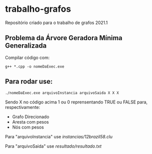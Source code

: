 # trabalho-grafos
Repositório criado para o trabalho de grafos 2021.1

## Problema da Árvore Geradora Mínima Generalizada
Compilar código com: 
```
g++ *.cpp -o nomeDaExec.exe
```

## Para rodar use: 
```
./nomeDaExec.exe arquivoInstancia arquivoSaida X X X
```

Sendo X no código acima 1 ou 0 reprensentando TRUE ou FALSE para, respectivamente: 
- Grafo Direcionado
- Aresta com pesos
- Nós com pesos

Para "arquivoInstancia" use *instancias/12brazil58.clu*

Para "arquivoSaida" use *resultado/resultado.txt*


